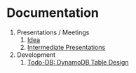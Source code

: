 # Documentation

1. Presentations / Meetings
    1. [Idea](01.Idea/Idea.md)
    2. [Intermediate Presentations](04.Intermediate-Presentation/README.md)
2. Development
    1. [Todo-DB: DynamoDB Table Design](03.DynamoDB-Modelling/README.md)
